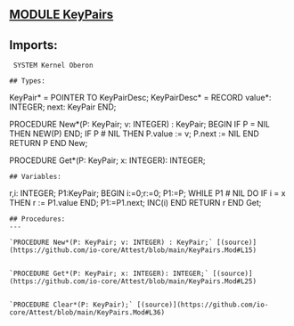 
## [MODULE KeyPairs](https://github.com/io-core/Attest/blob/main/KeyPairs.Mod)

## Imports:
` SYSTEM Kernel Oberon`

```
## Types:
```

  KeyPair* = POINTER TO KeyPairDesc;
  KeyPairDesc* = RECORD
    value*: INTEGER;
    next: KeyPair
  END;

PROCEDURE New*(P: KeyPair; v: INTEGER) : KeyPair;
BEGIN
  IF P = NIL THEN NEW(P) END;
  IF P # NIL THEN
    P.value := v;
    P.next := NIL
  END
  RETURN P 
END New;

PROCEDURE Get*(P: KeyPair; x: INTEGER): INTEGER;
```
## Variables:
```
 r,i: INTEGER; P1:KeyPair;
BEGIN i:=0;r:=0;
  P1:=P; WHILE P1 # NIL DO 
    IF i = x THEN r := P1.value END;
    P1:=P1.next;
    INC(i)
  END
  RETURN r 
END Get;

```
## Procedures:
---

`PROCEDURE New*(P: KeyPair; v: INTEGER) : KeyPair;` [(source)](https://github.com/io-core/Attest/blob/main/KeyPairs.Mod#L15)


`PROCEDURE Get*(P: KeyPair; x: INTEGER): INTEGER;` [(source)](https://github.com/io-core/Attest/blob/main/KeyPairs.Mod#L25)


`PROCEDURE Clear*(P: KeyPair);` [(source)](https://github.com/io-core/Attest/blob/main/KeyPairs.Mod#L36)

